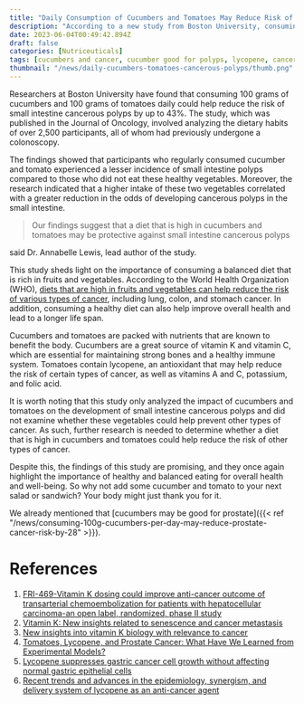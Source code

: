 ```yaml
---
title: "Daily Consumption of Cucumbers and Tomatoes May Reduce Risk of Small Intestine Cancerous Polyps"
description: "According to a new study from Boston University, consuming a daily combination of cucumbers and tomatoes could reduce the risk of small intestine cancerous polyps by up to 43%."
date: 2023-06-04T00:49:42.894Z
draft: false
categories: [Nutriceuticals]
tags: [cucumbers and cancer, cucumber good for polyps, lycopene, cancer natural treatment, naturopathy,nutraceuticals]
thumbnail: "/news/daily-cucumbers-tomatoes-cancerous-polyps/thumb.png"
---
```


Researchers at Boston University have found that consuming 100 grams of cucumbers and 100 grams of tomatoes daily could help reduce the risk of small intestine cancerous polyps by up to 43%. The study, which was published in the Journal of Oncology, involved analyzing the dietary habits of over 2,500 participants, all of whom had previously undergone a colonoscopy.

The findings showed that participants who regularly consumed cucumber and tomato experienced a lesser incidence of small intestine polyps compared to those who did not eat these healthy vegetables. Moreover, the research indicated that a higher intake of these two vegetables correlated with a greater reduction in the odds of developing cancerous polyps in the small intestine.

>Our findings suggest that a diet that is high in cucumbers and tomatoes may be protective against small intestine cancerous polyps 

said Dr. Annabelle Lewis, lead author of the study.

This study sheds light on the importance of consuming a balanced diet that is rich in fruits and vegetables. According to the World Health Organization (WHO), [diets that are high in fruits and vegetables can help reduce the risk of various types of cancer](https://www.who.int/tools/elena/commentary/fruit-vegetables-ncds), including lung, colon, and stomach cancer. In addition, consuming a healthy diet can also help improve overall health and lead to a longer life span.

Cucumbers and tomatoes are packed with nutrients that are known to benefit the body. Cucumbers are a great source of vitamin K and vitamin C, which are essential for maintaining strong bones and a healthy immune system. Tomatoes contain lycopene, an antioxidant that may help reduce the risk of certain types of cancer, as well as vitamins A and C, potassium, and folic acid.

It is worth noting that this study only analyzed the impact of cucumbers and tomatoes on the development of small intestine cancerous polyps and did not examine whether these vegetables could help prevent other types of cancer. As such, further research is needed to determine whether a diet that is high in cucumbers and tomatoes could help reduce the risk of other types of cancer.

Despite this, the findings of this study are promising, and they once again highlight the importance of healthy and balanced eating for overall health and well-being. So why not add some cucumber and tomato to your next salad or sandwich? Your body might just thank you for it.

We already mentioned that [cucumbers may be good for prostate]({{< ref "/news/consuming-100g-cucumbers-per-day-may-reduce-prostate-cancer-risk-by-28" >}}).

# References

1. [FRI-469-Vitamin K dosing could improve anti-cancer outcome of transarterial chemoembolization for patients with hepatocellular carcinoma-an open label, randomized, phase II study](https://doi.org/10.1016/S0618-8278(19)31205-8)
2. [Vitamin K: New insights related to senescence and cancer metastasis](https://doi.org/10.1016/j.bbcan.2023.189057)
3. [New insights into vitamin K biology with relevance to cancer](https://doi.org/10.1016/j.molmed.2022.07.002)
4. [Tomatoes, Lycopene, and Prostate Cancer: What Have We Learned from Experimental Models?](https://doi.org/10.1093/jn/nxac066)
5. [Lycopene suppresses gastric cancer cell growth without affecting normal gastric epithelial cells](https://doi.org/10.1016/j.jnutbio.2023.109313)
6. [Recent trends and advances in the epidemiology, synergism, and delivery system of lycopene as an anti-cancer agent](https://doi.org/10.1016/j.semcancer.2021.03.028)
